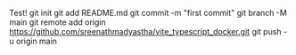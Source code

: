 Test!
git init
git add README.md
git commit -m "first commit"
git branch -M main
git remote add origin https://github.com/sreenathmadyastha/vite_typescript_docker.git
git push -u origin main
